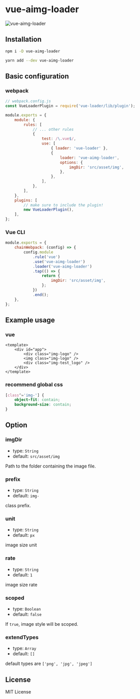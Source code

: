 # vue-aimg-loader

![vue-aimg-loader](https://github.com/chenxinan/vue-aimg-loader/blob/master/doc/banner.jpg)

## Installation

```bash
npm i -D vue-aimg-loader

yarn add --dev vue-aimg-loader
```

## Basic configuration

### webpack

```js
// webpack.config.js
const VueLoaderPlugin = require('vue-loader/lib/plugin');

module.exports = {
    module: {
        rules: [
            // ... other rules
            {
                test: /\.vue$/,
                use: [
                    { loader: 'vue-loader' },
                    {
                        loader: 'vue-aimg-loader',
                        options: {
                            imgDir: 'src/asset/img',
                        },
                    },
                ],
            },
        ],
    },
    plugins: [
        // make sure to include the plugin!
        new VueLoaderPlugin(),
    ],
};
```

### Vue CLI

```js
module.exports = {
    chainWebpack: (config) => {
        config.module
            .rule('vue')
            .use('vue-aimg-loader')
            .loader('vue-aimg-loader')
            .tap(() => {
                return {
                    imgDir: 'src/asset/img',
                };
            })
            .end();
    },
};
```

## Example usage

### vue

```vue
<template>
    <div id="app">
        <div class="img-logo" />
        <img class="img-logo" />
        <div class="img-test_logo" />
    </div>
</template>
```

### recommend global css

```css
[class^='img-'] {
    object-fit: contain;
    background-size: contain;
}
```

## Option

### imgDir

-   type: `String`
-   default: `src/asset/img`

Path to the folder containing the image file.

### prefix

-   type: `String`
-   default: `img-`

class prefix.

### unit

-   type: `String`
-   default: `px`

image size unit

### rate

-   type: `String`
-   default: `1`

image size rate

### scoped

-   type: `Boolean`
-   default: `false`

If `true`, image style will be scoped.

### extendTypes

-   type: `Array`
-   default: `[]`

default types are `['png', 'jpg', 'jpeg']`

## License

MIT License
